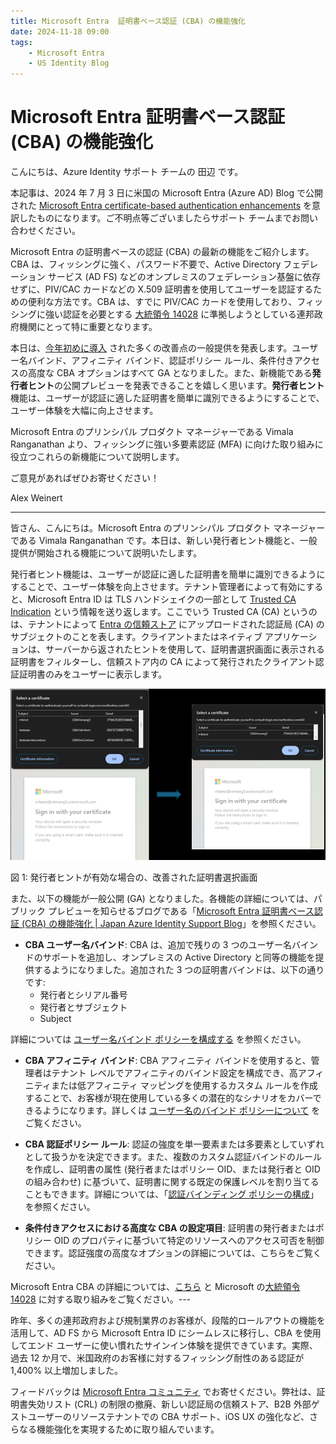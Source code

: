 ```yaml
---
title: Microsoft Entra  証明書ベース認証 (CBA) の機能強化
date: 2024-11-18 09:00
tags:
    - Microsoft Entra
    - US Identity Blog
---
```


# Microsoft Entra  証明書ベース認証 (CBA) の機能強化

こんにちは、Azure Identity サポート チームの 田辺 です。

本記事は、2024 年 7 月 3 日に米国の Microsoft Entra (Azure AD) Blog で公開された [Microsoft Entra certificate-based authentication enhancements](https://techcommunity.microsoft.com/blog/identity/microsoft-entra-certificate-based-authentication-enhancements/1751778) を意訳したものになります。ご不明点等ございましたらサポート チームまでお問い合わせください。

Microsoft Entra の証明書ベースの認証 (CBA) の最新の機能をご紹介します。CBA は、フィッシングに強く、パスワード不要で、Active Directory フェデレーション サービス (AD FS) などのオンプレミスのフェデレーション基盤に依存せずに、PIV/CAC カードなどの X.509 証明書を使用してユーザーを認証するための便利な方法です。CBA は、すでに PIV/CAC カードを使用しており、フィッシングに強い認証を必要とする [大統領令 14028](https://learn.microsoft.com/ja-jp/entra/standards/memo-22-09-meet-identity-requirements) に準拠しようとしている連邦政府機関にとって特に重要となります。

本日は、[今年初めに導入](https://techcommunity.microsoft.com/blog/identity/introducing-more-granular-certificate-based-authentication-configuration-in-cond/2365668) された多くの改善点の一般提供を発表します。ユーザー名バインド、アフィニティ バインド、認証ポリシー ルール、条件付きアクセスの高度な CBA オプションはすべて GA となりました。また、新機能である**発行者ヒント**の公開プレビューを発表できることを嬉しく思います。**発行者ヒント**機能は、ユーザーが認証に適した証明書を簡単に識別できるようにすることで、ユーザー体験を大幅に向上させます。

Microsoft Entra のプリンシパル プロダクト マネージャーである Vimala Ranganathan より、フィッシングに強い多要素認証 (MFA) に向けた取り組みに役立つこれらの新機能について説明します。

ご意見があればぜひお寄せください！

Alex Weinert

---

皆さん、こんにちは。Microsoft Entra のプリンシパル プロダクト マネージャーである Vimala Ranganathan です。本日は、新しい発行者ヒント機能と、一般提供が開始される機能について説明いたします。

発行者ヒント機能は、ユーザーが認証に適した証明書を簡単に識別できるようにすることで、ユーザー体験を向上させます。テナント管理者によって有効にすると、Microsoft Entra ID は TLS ハンドシェイクの一部として [Trusted CA Indication](https://www.rfc-editor.org/rfc/rfc6066#page-12) という情報を送り返します。ここでいう Trusted CA (CA) というのは、テナントによって [Entra の信頼ストア](https://learn.microsoft.com/ja-jp/entra/identity/authentication/how-to-certificate-based-authentication#step-1-configure-the-certification-authorities) にアップロードされた認証局 (CA) のサブジェクトのことを表します。クライアントまたはネイティブ アプリケーションは、サーバーから返されたヒントを使用して、証明書選択画面に表示される証明書をフィルターし、信頼ストア内の CA によって発行されたクライアント認証証明書のみをユーザーに表示します。

![](microsoft-entra-certificate-based-authentication-enhancements/image.png)

図 1: 発行者ヒントが有効な場合の、改善された証明書選択画面

また、以下の機能が一般公開 (GA) となりました。各機能の詳細については、パブリック プレビューを知らせるブログである「[Microsoft Entra 証明書ベース認証 (CBA) の機能強化 | Japan Azure Identity Support Blog](https://jpazureid.github.io/blog/azure-active-directory/enhancements-to-microsoft-entra-certificate-based-authentication/)」を参照ください。

- **CBA ユーザー名バインド**: CBA は、追加で残りの 3 つのユーザー名バインドのサポートを追加し、オンプレミスの Active Directory と同等の機能を提供するようになりました。追加された 3 つの証明書バインドは、以下の通りです:
  - 発行者とシリアル番号
  - 発行者とサブジェクト
  - Subject

詳細については [ユーザー名バインド ポリシーを構成する](https://learn.microsoft.com/ja-jp/entra/identity/authentication/how-to-certificate-based-authentication#step-4-configure-username-binding-policy) を参照ください。

- **CBA アフィニティ バインド**: CBA アフィニティ バインドを使用すると、管理者はテナント レベルでアフィニティのバインド設定を構成でき、高アフィニティまたは低アフィニティ マッピングを使用するカスタム ルールを作成することで、お客様が現在使用している多くの潜在的なシナリオをカバーできるようになります。詳しくは [ユーザー名のバインド ポリシーについて](https://learn.microsoft.com/ja-jp/entra/identity/authentication/concept-certificate-based-authentication-technical-deep-dive#understanding-the-username-binding-policy) をご覧ください。

- **CBA 認証ポリシー ルール**: 認証の強度を単一要素または多要素としていずれとして扱うかを決定できます。また、複数のカスタム認証バインドのルールを作成し、証明書の属性 (発行者またはポリシー OID、または発行者と OID の組み合わせ) に基づいて、証明書に関する既定の保護レベルを割り当てることもできます。詳細については、「[認証バインディング ポリシーの構成](https://learn.microsoft.com/ja-jp/entra/identity/authentication/how-to-certificate-based-authentication#step-3-configure-authentication-binding-policy)」を参照ください。

- **条件付きアクセスにおける高度な CBA の設定項目**: 証明書の発行者またはポリシー OID のプロパティに基づいて特定のリソースへのアクセス可否を制御できます。認証強度の高度なオプションの詳細については、こちらをご覧ください。

Microsoft Entra CBA の詳細については、[こちら](https://learn.microsoft.com/ja-jp/entra/standards/memo-22-09-meet-identity-requirements) と Microsoft の[大統領令 14028](https://www.microsoft.com/en-us/federal/cybersecurity) に対する取り組みをご覧ください。---

昨年、多くの連邦政府および規制業界のお客様が、段階的ロールアウトの機能を活用して、AD FS から Microsoft Entra ID にシームレスに移行し、CBA を使用してエンド ユーザーに使い慣れたサインイン体験を提供できています。実際、過去 12 か月で、米国政府のお客様に対するフィッシング耐性のある認証が 1,400% 以上増加しました。
 
フィードバックは [Microsoft Entra コミュニティ](https://techcommunity.microsoft.com/category/microsoftsecurityandcompliance/discussions/azure-active-directory) でお寄せください。弊社は、証明書失効リスト (CRL) の制限の撤廃、新しい認証局の信頼ストア、B2B 外部ゲストユーザーのリソーステナントでの CBA サポート、iOS UX の強化など、さらなる機能強化を実現するために取り組んでいます。
